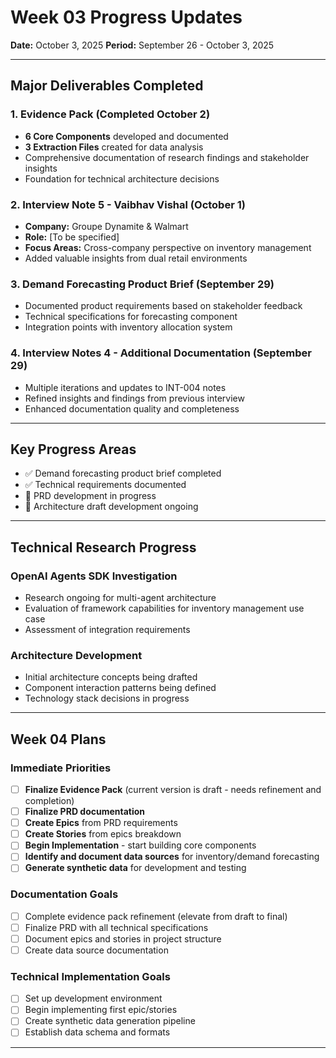 # Week 03 Progress Updates

**Date:** October 3, 2025
**Period:** September 26 - October 3, 2025

---

## Major Deliverables Completed

### 1. **Evidence Pack (Completed October 2)**
- **6 Core Components** developed and documented
- **3 Extraction Files** created for data analysis
- Comprehensive documentation of research findings and stakeholder insights
- Foundation for technical architecture decisions

### 2. **Interview Note 5 - Vaibhav Vishal (October 1)**
- **Company:** Groupe Dynamite & Walmart
- **Role:** [To be specified]
- **Focus Areas:** Cross-company perspective on inventory management
- Added valuable insights from dual retail environments

### 3. **Demand Forecasting Product Brief (September 29)**
- Documented product requirements based on stakeholder feedback
- Technical specifications for forecasting component
- Integration points with inventory allocation system

### 4. **Interview Notes 4 - Additional Documentation (September 29)**
- Multiple iterations and updates to INT-004 notes
- Refined insights and findings from previous interview
- Enhanced documentation quality and completeness

---

## Key Progress Areas
- ✅ Demand forecasting product brief completed
- ✅ Technical requirements documented
- 🔄 PRD development in progress
- 🔄 Architecture draft development ongoing


---

## Technical Research Progress

### OpenAI Agents SDK Investigation
- Research ongoing for multi-agent architecture
- Evaluation of framework capabilities for inventory management use case
- Assessment of integration requirements

### Architecture Development
- Initial architecture concepts being drafted
- Component interaction patterns being defined
- Technology stack decisions in progress

---

## Week 04 Plans

### Immediate Priorities
- [ ] **Finalize Evidence Pack** (current version is draft - needs refinement and completion)
- [ ] **Finalize PRD documentation**
- [ ] **Create Epics** from PRD requirements
- [ ] **Create Stories** from epics breakdown
- [ ] **Begin Implementation** - start building core components
- [ ] **Identify and document data sources** for inventory/demand forecasting
- [ ] **Generate synthetic data** for development and testing

### Documentation Goals
- [ ] Complete evidence pack refinement (elevate from draft to final)
- [ ] Finalize PRD with all technical specifications
- [ ] Document epics and stories in project structure
- [ ] Create data source documentation

### Technical Implementation Goals
- [ ] Set up development environment
- [ ] Begin implementing first epic/stories
- [ ] Create synthetic data generation pipeline
- [ ] Establish data schema and formats

---
